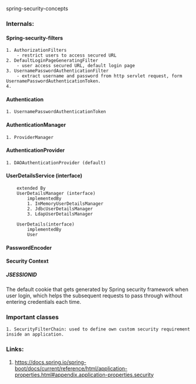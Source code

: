 spring-security-concepts
### Internals:
#### Spring-security-filters
    1. AuthorizationFilters
        - restrict users to access secured URL
    2. DefaultLoginPageGeneratingFilter
        - user access secured URL, default login page
    3. UsernamePasswordAuthenticationFilter
        - extract username and password from http servlet request, form UsernamePasswordAuthenticationToken.
    4. 
#### Authentication
    1. UsernamePasswordAuthenticationToken
#### AuthenticationManager
    1. ProviderManager
#### AuthenticationProvider
    1. DAOAuthenticationProvider (default)
#### UserDetailsService (interface)
        extended By 
        UserDetailsManager (interface)
            implementedBy
            1. InMemoryUserDetailsManager
            2. JdbcUserDetailsManager
            3. LdapUserDetailsManager

        UserDetails(interface)
            implementedBy
            User
#### PasswordEncoder
#### Security Context

##### JSESSIONID
The default cookie that gets generated by Spring security framework when user login, which helps the subsequent requests to pass through without entering credentials each time.

### Important classes
    1. SecurityFilterChain: used to define own custom security requirement inside an application.
### Links:
1. https://docs.spring.io/spring-boot/docs/current/reference/html/application-properties.html#appendix.application-properties.security
  